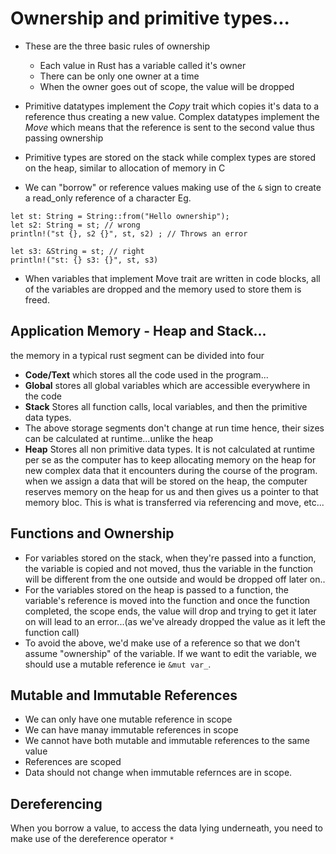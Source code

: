 # Ownership and primitive types...
* These are the three basic rules of ownership
  - Each value in Rust has a variable called it's owner
  - There can be only one owner at a time
  - When the owner goes out of scope, the value will be dropped

* Primitive datatypes implement the *Copy* trait which copies it's data to a reference thus creating a new value. Complex datatypes implement the *Move* which means that the reference is sent to the second value thus passing ownership
* Primitive types are stored on the stack while complex types are stored on the heap, similar to allocation of memory in C
* We can "borrow" or reference values making use of the `&` sign to create a read_only reference of a character Eg.

```
let st: String = String::from("Hello ownership");
let s2: String = st; // wrong
println!("st {}, s2 {}", st, s2) ; // Throws an error

let s3: &String = st; // right
println!("st: {} s3: {}", st, s3)
```

* When variables that implement Move trait are written in code blocks, all of the variables are dropped and the memory used to store them is freed.

## Application Memory - Heap and Stack...
the memory in a typical rust segment can be divided into four
* **Code/Text** which stores all the code used in the program...
* **Global** stores all global variables which are accessible everywhere in the code
* **Stack** Stores all function calls, local variables, and then the primitive data types.
* The above storage segments don't change at run time hence, their sizes can be calculated at runtime...unlike the heap
* **Heap** Stores all non primitive data types. It is not calculated at runtime per se as the computer has to keep allocating memory on the heap for new complex data that it encounters during the course of the program. when we assign a data that will be stored on the heap, the computer reserves memory on the heap for us and then gives us a pointer to that memory bloc. This is what is transferred via referencing and move, etc...

## Functions and Ownership

* For variables stored on the stack, when they're passed into a function, the variable is copied and not moved, thus the variable in the function will be different from the one outside and would be dropped off later on..
* For the variables stored on the heap is passed to a function, the variable's reference is moved into the function and once the function completed, the scope ends, the value will drop and trying to get it later on will lead to an error...(as we've already dropped the value as it left the function call)
* To avoid the above, we'd make use of a reference so that we don't assume "ownership" of the variable. If we want to edit the variable, we should use a mutable reference ie `&mut var_`.

## Mutable and Immutable References

* We can only have one mutable reference in scope
* We can have manay immutable references in scope
* We cannot have both mutable and immutable references to the same value
* References are scoped
* Data should not change when immutable refernces are in scope.

 ## Dereferencing
When you borrow a value, to access the data lying underneath, you need to make use of the dereference operator `*`









